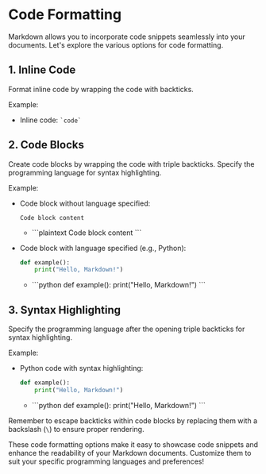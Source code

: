 # Code Formatting

Markdown allows you to incorporate code snippets seamlessly into your documents. Let's explore the various options for code formatting.

## 1. Inline Code

Format inline code by wrapping the code with backticks.

Example:

- Inline code: `` `code` ``

## 2. Code Blocks

Create code blocks by wrapping the code with triple backticks. Specify the programming language for syntax highlighting.

Example:

- Code block without language specified:

  ```plaintext
  Code block content
  ```

  - \```plaintext
    Code block content
    \```

- Code block with language specified (e.g., Python):
  ```python
  def example():
      print("Hello, Markdown!")
  ```
  - \```python
    def example():
    print("Hello, Markdown!")
    \```

## 3. Syntax Highlighting

Specify the programming language after the opening triple backticks for syntax highlighting.

Example:

- Python code with syntax highlighting:
  ```python
  def example():
      print("Hello, Markdown!")
  ```
  - \```python
    def example():
    print("Hello, Markdown!")
    \```

Remember to escape backticks within code blocks by replacing them with a backslash (`\`) to ensure proper rendering.

These code formatting options make it easy to showcase code snippets and enhance the readability of your Markdown documents. Customize them to suit your specific programming languages and preferences!
